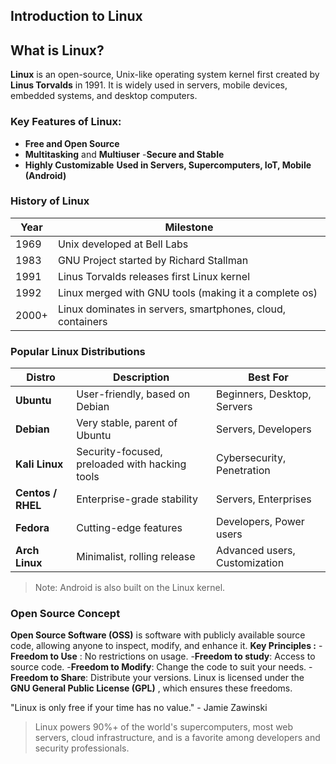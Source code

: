 ## Introduction to Linux

## What is Linux?
**Linux** is an open-source, Unix-like operating system kernel first created by **Linus Torvalds** in 1991.
It is widely used in servers, mobile devices, embedded systems, and desktop computers.

### Key Features of Linux:
- **Free and Open Source**
- **Multitasking** and **Multiuser**
-**Secure and Stable**
- **Highly Customizable**
**Used in Servers, Supercomputers, IoT, Mobile (Android)**

### History of Linux
|Year      | Milestone                                                     |
|----------|---------------------------------------------------------------|
| 1969     | Unix developed at Bell Labs                                   |
| 1983     | GNU Project started by Richard Stallman                       | 
| 1991     | Linus Torvalds releases first Linux kernel                    |
| 1992     | Linux merged with GNU tools (making it a complete os)         |
| 2000+    | Linux dominates in servers, smartphones, cloud, containers    |

### Popular Linux Distributions
|Distro                 | Description                                         | Best For                                    |
|-----------------------|-----------------------------------------------------|---------------------------------------------|
| **Ubuntu**            | User-friendly, based on Debian                      | Beginners, Desktop, Servers                 |
| **Debian**            | Very stable, parent of Ubuntu                       | Servers, Developers                         |
| **Kali Linux**        | Security-focused, preloaded with hacking tools      | Cybersecurity, Penetration                  |
| **Centos / RHEL**     | Enterprise-grade stability                          | Servers, Enterprises                        |
| **Fedora**            | Cutting-edge features                               | Developers, Power users                     |
| **Arch Linux**        | Minimalist, rolling release                         | Advanced users, Customization               |

> Note: Android is also built on the Linux kernel.


### Open Source Concept
**Open Source Software (OSS)** is software with publicly available source code, allowing anyone to inspect, modify, and enhance it.
**Key Principles :**
-**Freedom to Use** : No restrictions on usage.
-**Freedom to study**: Access to source code.
-**Freedom to Modify**: Change the code to suit your needs.
-**Freedom to Share**: Distribute your versions.
Linux is licensed under the **GNU General Public License (GPL)** , which ensures these freedoms.

"Linux is only free if your time has no value." - Jamie Zawinski
> Linux powers 90%+ of the world's supercomputers, most web servers, cloud infrastructure, and is a favorite among developers and security professionals.
